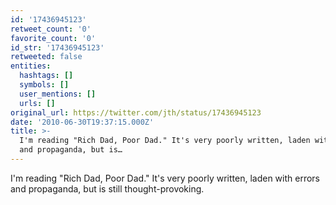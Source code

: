 ```yaml
---
id: '17436945123'
retweet_count: '0'
favorite_count: '0'
id_str: '17436945123'
retweeted: false
entities:
  hashtags: []
  symbols: []
  user_mentions: []
  urls: []
original_url: https://twitter.com/jth/status/17436945123
date: '2010-06-30T19:37:15.000Z'
title: >-
  I'm reading "Rich Dad, Poor Dad." It's very poorly written, laden with errors
  and propaganda, but is…
---
```


I'm reading "Rich Dad, Poor Dad." It's very poorly written, laden with errors and propaganda, but is still thought-provoking.